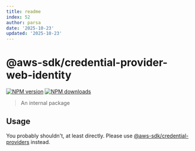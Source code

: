 ```yaml
---
title: readme
index: 52
author: parsa
date: '2025-10-23'
updated: '2025-10-23'
---
```

# @aws-sdk/credential-provider-web-identity

[![NPM version](https://img.shields.io/npm/v/@aws-sdk/credential-provider-web-identity/latest.svg)](https://www.npmjs.com/package/@aws-sdk/credential-provider-web-identity)
[![NPM downloads](https://img.shields.io/npm/dm/@aws-sdk/credential-provider-web-identity.svg)](https://www.npmjs.com/package/@aws-sdk/credential-provider-web-identity)

> An internal package

## Usage

You probably shouldn't, at least directly. Please use [@aws-sdk/credential-providers](https://www.npmjs.com/package/@aws-sdk/credential-providers)
instead.
